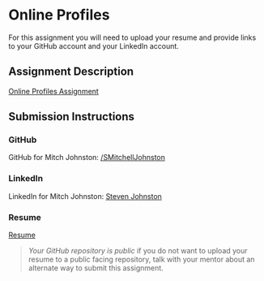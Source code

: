 # Online Profiles
For this assignment you will need to upload your resume and provide links to your GitHub account and your LinkedIn account.

## Assignment Description
[Online Profiles Assignment](https://education.launchcode.org/liftoff/modules/assignments/online-profiles)

## Submission Instructions
 
### GitHub
GitHub for Mitch Johnston: 
[/SMitchellJohnston](https://github.com/SMitchellJohnston) 
### LinkedIn
LinkedIn for Mitch Johnston:
[Steven Johnston](https://www.linkedin.com/in/mitch-johnston-64501015b/)
### Resume
[Resume](RESUME%20-%20Google%20Docs.pdf)
> *Your GitHub repository is public* if you do not want to upload your resume to a public facing repository, talk with your mentor about an alternate way to submit this assignment.
